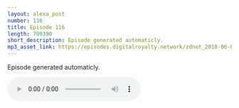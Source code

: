 ```yaml
---
layout: alexa_post
number: 116
title: Episode 116
length: 799390
short_description: Episode generated automaticly.
mp3_asset_link: https://episodes.digitalroyalty.network/zdnet_2018-06-07_01-00-03.mp3
---
```


Episode generated automaticly.

<audio controls>
    <source src="{{ page.mp3_asset_link }}" type="audio/mpeg">
</audio>